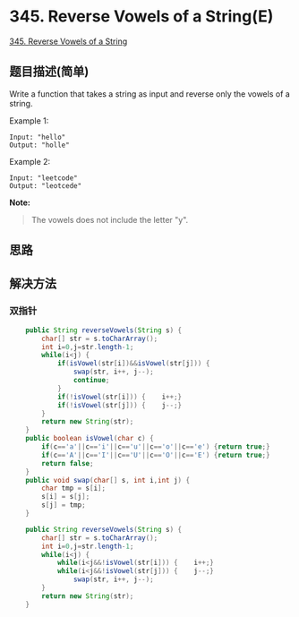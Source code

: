# 345. Reverse Vowels of a String(E)
[345. Reverse Vowels of a String](https://leetcode-cn.com/problems/reverse-vowels-of-a-string/)

## 题目描述\(简单\)

Write a function that takes a string as input and reverse only the vowels of a string.

Example 1:

```
Input: "hello"
Output: "holle"
```

Example 2:

```
Input: "leetcode"
Output: "leotcede"
```

**Note:**

> The vowels does not include the letter "y".

## 思路

## 解决方法

### 双指针

```java
    public String reverseVowels(String s) {
        char[] str = s.toCharArray();
        int i=0,j=str.length-1;
        while(i<j) {
            if(isVowel(str[i])&&isVowel(str[j])) {
                swap(str, i++, j--);
                continue;
            }
            if(!isVowel(str[i])) {    i++;}
            if(!isVowel(str[j])) {    j--;}
        }
        return new String(str);
    }
    public boolean isVowel(char c) {
        if(c=='a'||c=='i'||c=='u'||c=='o'||c=='e') {return true;}
        if(c=='A'||c=='I'||c=='U'||c=='O'||c=='E') {return true;}
        return false;
    }
    public void swap(char[] s, int i,int j) {
        char tmp = s[i];
        s[i] = s[j];
        s[j] = tmp;
    }
```

```java
    public String reverseVowels(String s) {
        char[] str = s.toCharArray();
        int i=0,j=str.length-1;
        while(i<j) {
            while(i<j&&!isVowel(str[i])) {    i++;}
            while(i<j&&!isVowel(str[j])) {    j--;}
                swap(str, i++, j--);
        }
        return new String(str);
    }
```



